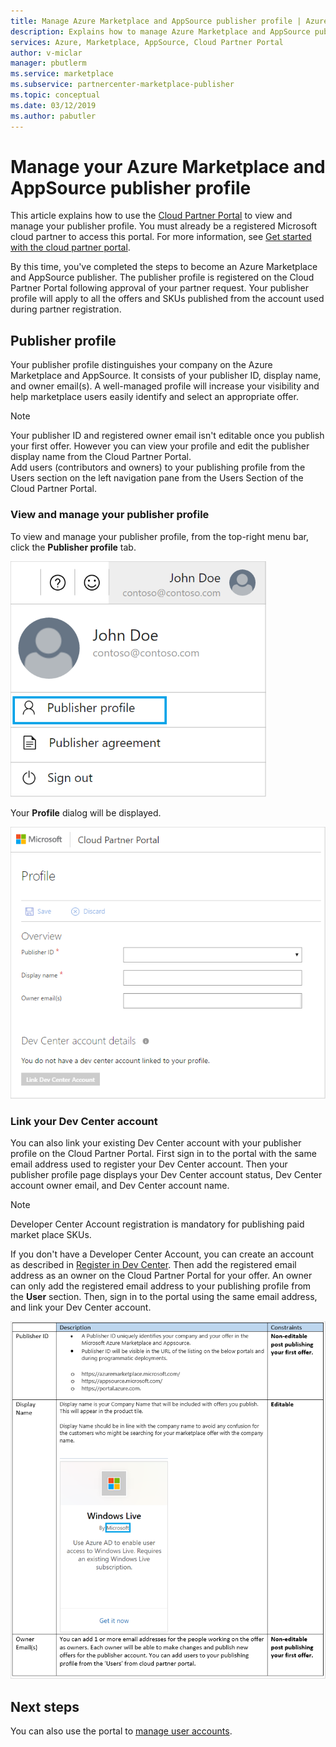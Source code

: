 ```yaml
---
title: Manage Azure Marketplace and AppSource publisher profile | Azure Marketplace
description: Explains how to manage Azure Marketplace and AppSource publisher profiles
services: Azure, Marketplace, AppSource, Cloud Partner Portal 
author: v-miclar
manager: pbutlerm  
ms.service: marketplace
ms.subservice: partnercenter-marketplace-publisher
ms.topic: conceptual
ms.date: 03/12/2019
ms.author: pabutler
---
```


# Manage your Azure Marketplace and AppSource publisher profile

This article explains how to use the [Cloud Partner Portal](https://cloudpartner.azure.com/) to view and manage your publisher profile.  You must already be a registered Microsoft cloud partner to access this portal.  For more information, see [Get started with the cloud partner portal](../../cloud-partner-portal-orig/cloud-partner-portal-getting-started-with-the-cloud-partner-portal.md).

By this time, you've completed the steps to become an Azure Marketplace and AppSource publisher. The publisher profile is registered on the Cloud Partner Portal following approval of your partner request. Your publisher profile will apply to all the offers and SKUs published from the account used during
partner registration.


## Publisher profile

Your publisher profile distinguishes your company on the Azure Marketplace and AppSource. It consists of your publisher ID, display name, and owner email(s). A well-managed profile will increase your visibility and help marketplace users easily identify and select an appropriate offer.

> [!NOTE]
> Your publisher ID and registered owner email isn't editable once you publish your first offer. However you can view your profile and edit the publisher display name from the Cloud Partner Portal.  <br/>
> Add users (contributors and owners) to your publishing profile from the Users section on the left navigation pane from the Users Section of the Cloud Partner Portal.


### View and manage your publisher profile

To view and manage your publisher profile, from the top-right menu bar, click the **Publisher profile** tab.

![Publisher Profile Tab- publisher profile](./media/publisherprofilenew.png)

Your **Profile** dialog will be displayed.

![Publisher Profile Details - publisher profile details](./media/publisherprofiledetails.png)


### Link your Dev Center account

You can also link your existing Dev Center account with your publisher profile on the Cloud Partner Portal.  First sign in to the portal with the same email address used to register your Dev Center account. Then your publisher profile page displays your Dev Center account status, Dev Center account owner email, and Dev Center account name.

> [!NOTE]
> Developer Center Account registration is mandatory for publishing paid market place SKUs.

If you don't have a Developer Center Account, you can create an account as described in [Register in Dev Center](https://docs.microsoft.com/azure/marketplace/register-dev-center).  Then add the registered email address as an owner on the Cloud Partner Portal for your offer. An owner can only add the registered email address to your publishing profile from the
**User** section. Then, sign in to the portal using the same email address, and link your Dev Center account.

![Publisher Profile Details - publisher profile description](./media/publisherprofiledescription.png)


## Next steps

You can also use the portal to [manage user accounts](./cpp-manage-users.md).
